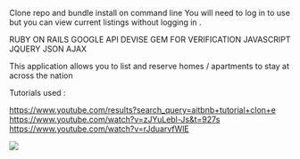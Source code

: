 Clone repo and bundle install on command line
You will need to log in to use but you can view current listings without logging in .

RUBY ON RAILS 
GOOGLE API 
DEVISE GEM FOR VERIFICATION 
JAVASCRIPT
JQUERY 
JSON 
AJAX 

This application allows you to list and reserve homes / apartments to stay at across the nation 

Tutorials used :

https://www.youtube.com/results?search_query=aitbnb+tutorial+clon+e
https://www.youtube.com/watch?v=zJYuLebl-Js&t=927s
https://www.youtube.com/watch?v=rJduarvfWlE

![](stay1.gif)

